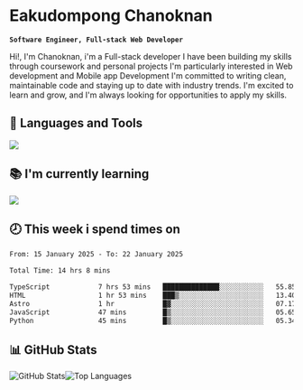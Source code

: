 # Eakudompong Chanoknan

**`Software Engineer, Full-stack Web Developer`**

<p>Hi!, I'm Chanoknan, i'm a Full-stack developer I have been building my skills
through coursework and personal projects I'm particularly interested in Web development
and Mobile app Development I'm committed to writing clean, maintainable
code and staying up to date with industry trends. I'm excited to learn
and grow, and I'm always looking for opportunities to apply my skills.</p>

## 🔧 Languages and Tools

  <a href="https://skillicons.dev">
    <img src="https://skillicons.dev/icons?i=typescript,javascript,html,css,php,java,python,laravel,nodejs,mongodb,react,nextjs,tailwind,mysql,planetscale,postgres,firebase&perline=9" />
  </a>
  
## 📚 I'm currently learning
  <a href="https://skillicons.dev">
    <img src="https://skillicons.dev/icons?i=go,rust,kotlin,androidstudio,graphql,docker,kubernetes,gcp,aws" />
  </a>

## 🕗 This week i spend times on

<!--START_SECTION:waka-->

```txt
From: 15 January 2025 - To: 22 January 2025

Total Time: 14 hrs 8 mins

TypeScript            7 hrs 53 mins   ██████████████░░░░░░░░░░░   55.85 %
HTML                  1 hr 53 mins    ███▒░░░░░░░░░░░░░░░░░░░░░   13.40 %
Astro                 1 hr            █▓░░░░░░░░░░░░░░░░░░░░░░░   07.17 %
JavaScript            47 mins         █▒░░░░░░░░░░░░░░░░░░░░░░░   05.65 %
Python                45 mins         █▒░░░░░░░░░░░░░░░░░░░░░░░   05.34 %
```

<!--END_SECTION:waka-->

## 📊 GitHub Stats

<p style="display: flex">
  <img alt="GitHub Stats" src="https://github-readme-stats.vercel.app/api?username=EC-9624&show_icons=true&theme=gruvbox&count_private=true"/>
  <img alt="Top Languages" src="https://github-readme-stats.vercel.app/api/top-langs/?username=EC-9624&layout=compact&theme=gruvbox" />  
</p>
